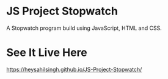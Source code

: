 # JS Project Stopwatch
A Stopwatch program build using JavaScript, HTML and CSS.

# See It Live Here
https://heysahilsingh.github.io/JS-Project-Stopwatch/

